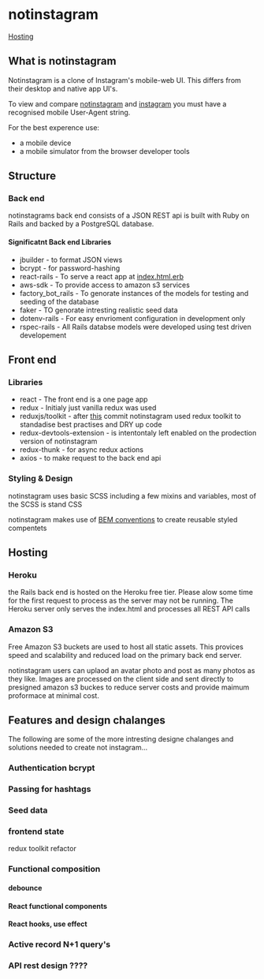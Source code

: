 # notinstagram

[Hosting](/README.md#Hosting)


## What is notinstagram

Notinstagram is a clone of Instagram's mobile-web UI. This differs from their desktop and native app UI's.

To view and compare [notinstagram](http://notinstagram.leesavage.co.uk) and [instagram](https://www.instagram.com/) you must have a recognised mobile User-Agent string. 

For the best experence use:
* a mobile device
* a mobile simulator from the browser developer tools 

## Structure

### Back end

notinstagrams back end consists of a JSON REST api is built with Ruby on Rails and backed by a PostgreSQL database. 

#### Significatnt Back end Libraries

* jbuilder - to format JSON views
* bcrypt - for password-hashing
* react-rails - To serve a react app at [index.html.erb](/blob/master/app/views/static/index.html.erb)
* aws-sdk - To provide access to amazon s3 services
* factory_bot_rails - To genorate instances of the models for testing and seeding of the database
* faker - TO genorate intresting realistic seed data
* dotenv-rails - For easy envrioment configuration in development only
* rspec-rails - All Rails databse models were developed using test driven developement

## Front end
 
### Libraries
  
* react - The front end is a one page app 
* redux - Initialy just vanilla redux was used
* reduxjs/toolkit - after [this](/commit/6af7f80d075f52f82048061e43333232955296f9) commit notinstagram used redux toolkit to standadise best practises and DRY up code
* redux-devtools-extension - is intentontaly left enabled on the prodection version of notinstagram
* redux-thunk -  for async redux actions
* axios - to make request to the back end api

### Styling & Design

notinstagram uses basic SCSS including a few mixins and variables, most of the SCSS is stand CSS

notinstagram makes use of [BEM conventions](http://getbem.com/) to create reusable styled compentets 

## Hosting

### Heroku

the Rails back end is hosted on the Heroku free tier. Please alow some time for the first request to process as the server may not be running. The Heroku server only serves the index.html and processes all REST API calls

### Amazon S3

Free Amazon S3 buckets are used to host all static assets. This provices speed and scalability and reduced load on the primary back end server. 

notinstagram users can uplaod an avatar photo and post as many photos as they like. Images are processed on the client side and sent directly to presigned amazon s3 buckes to reduce server costs and provide maimum proformace at minimal cost.

## Features and design chalanges

The following are some of the more intresting designe chalanges and solutions needed to create not instagram...

### Authentication bcrypt

### Passing for hashtags

### Seed data

### frontend state
redux toolkit refactor

### Functional composition 

#### debounce

#### React functional components 

#### React hooks, use effect

### Active record N+1 query's

### API rest design ????